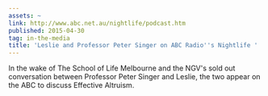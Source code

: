```yaml
---
assets: ~
link: http://www.abc.net.au/nightlife/podcast.htm
published: 2015-04-30
tag: in-the-media
title: 'Leslie and Professor Peter Singer on ABC Radio''s Nightlife '
---
```

In the wake of The School of Life Melbourne and the NGV's sold out conversation between Professor Peter Singer and Leslie, the two appear on the ABC to discuss Effective Altruism. 